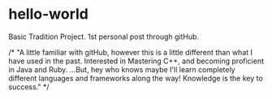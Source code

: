 # hello-world
Basic Tradition Project.
1st personal post through gitHub.

/* 
   "A little familiar with gitHub, however this is a little different than what I have used in the past.
   Interested in Mastering C++, and becoming proficient in Java and Ruby. 
   ...But, hey who knows maybe I'll learn completely different languages and frameworks along the way!
   Knowledge is the key to success."
*/ 
